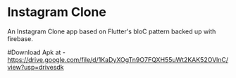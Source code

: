 # Instagram Clone

An Instagram Clone app based on Flutter's bloC pattern backed up with firebase.

#Download Apk at - https://drive.google.com/file/d/1KaDyXOgTn9O7FQXH55uWt2KAK52OVlnC/view?usp=drivesdk

